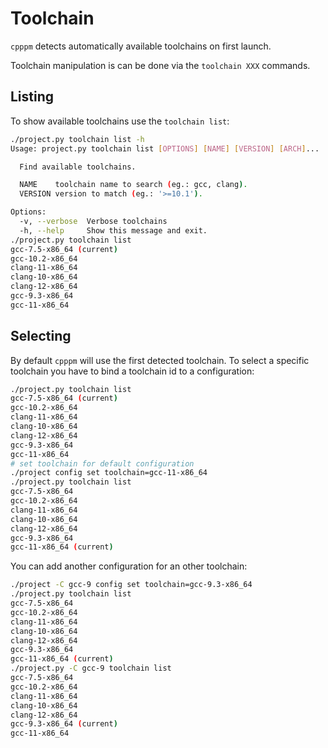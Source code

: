 # Toolchain

`cpppm` detects automatically available toolchains on first launch.

Toolchain manipulation is can be done via the `toolchain XXX` commands.

## Listing

To show available toolchains use the `toolchain list`:
```bash
./project.py toolchain list -h
Usage: project.py toolchain list [OPTIONS] [NAME] [VERSION] [ARCH]...

  Find available toolchains.

  NAME    toolchain name to search (eg.: gcc, clang).
  VERSION version to match (eg.: '>=10.1').

Options:
  -v, --verbose  Verbose toolchains
  -h, --help     Show this message and exit.
./project.py toolchain list
gcc-7.5-x86_64 (current) 
gcc-10.2-x86_64 
clang-11-x86_64 
clang-10-x86_64 
clang-12-x86_64 
gcc-9.3-x86_64 
gcc-11-x86_64
```

## Selecting

By default `cpppm` will use the first detected toolchain.
To select a specific toolchain you have to bind a toolchain id to a configuration:
```bash
./project.py toolchain list
gcc-7.5-x86_64 (current) 
gcc-10.2-x86_64 
clang-11-x86_64 
clang-10-x86_64 
clang-12-x86_64 
gcc-9.3-x86_64 
gcc-11-x86_64
# set toolchain for default configuration
./project config set toolchain=gcc-11-x86_64
./project.py toolchain list
gcc-7.5-x86_64 
gcc-10.2-x86_64 
clang-11-x86_64 
clang-10-x86_64 
clang-12-x86_64 
gcc-9.3-x86_64 
gcc-11-x86_64 (current)
```

You can add another configuration for an other toolchain:
```bash
./project -C gcc-9 config set toolchain=gcc-9.3-x86_64
./project.py toolchain list
gcc-7.5-x86_64 
gcc-10.2-x86_64 
clang-11-x86_64 
clang-10-x86_64 
clang-12-x86_64 
gcc-9.3-x86_64
gcc-11-x86_64 (current)
./project.py -C gcc-9 toolchain list
gcc-7.5-x86_64 
gcc-10.2-x86_64 
clang-11-x86_64 
clang-10-x86_64 
clang-12-x86_64 
gcc-9.3-x86_64 (current)
gcc-11-x86_64
```
